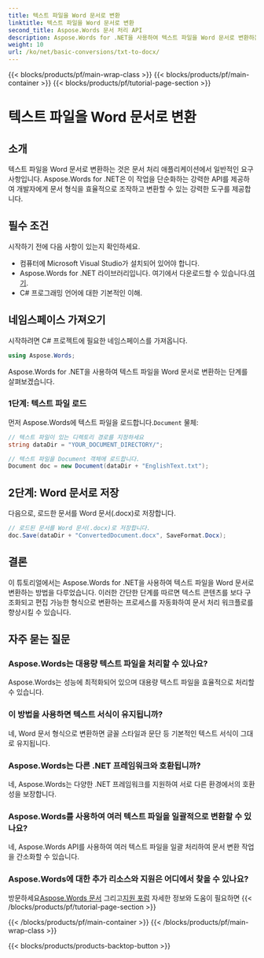```yaml
---
title: 텍스트 파일을 Word 문서로 변환
linktitle: 텍스트 파일을 Word 문서로 변환
second_title: Aspose.Words 문서 처리 API
description: Aspose.Words for .NET을 사용하여 텍스트 파일을 Word 문서로 변환하는 방법을 알아보세요. 포괄적인 가이드로 문서 변환을 효율적으로 관리하세요.
weight: 10
url: /ko/net/basic-conversions/txt-to-docx/
---
```


{{< blocks/products/pf/main-wrap-class >}}
{{< blocks/products/pf/main-container >}}
{{< blocks/products/pf/tutorial-page-section >}}

# 텍스트 파일을 Word 문서로 변환

## 소개

텍스트 파일을 Word 문서로 변환하는 것은 문서 처리 애플리케이션에서 일반적인 요구 사항입니다. Aspose.Words for .NET은 이 작업을 단순화하는 강력한 API를 제공하여 개발자에게 문서 형식을 효율적으로 조작하고 변환할 수 있는 강력한 도구를 제공합니다.

## 필수 조건

시작하기 전에 다음 사항이 있는지 확인하세요.
- 컴퓨터에 Microsoft Visual Studio가 설치되어 있어야 합니다.
-  Aspose.Words for .NET 라이브러리입니다. 여기에서 다운로드할 수 있습니다.[여기](https://releases.aspose.com/words/net/).
- C# 프로그래밍 언어에 대한 기본적인 이해.

## 네임스페이스 가져오기

시작하려면 C# 프로젝트에 필요한 네임스페이스를 가져옵니다.
```csharp
using Aspose.Words;
```

Aspose.Words for .NET을 사용하여 텍스트 파일을 Word 문서로 변환하는 단계를 살펴보겠습니다.

### 1단계: 텍스트 파일 로드

 먼저 Aspose.Words에 텍스트 파일을 로드합니다.`Document` 물체:
```csharp
// 텍스트 파일이 있는 디렉토리 경로를 지정하세요
string dataDir = "YOUR_DOCUMENT_DIRECTORY/";

// 텍스트 파일을 Document 객체에 로드합니다.
Document doc = new Document(dataDir + "EnglishText.txt");
```

## 2단계: Word 문서로 저장

다음으로, 로드한 문서를 Word 문서(.docx)로 저장합니다.
```csharp
// 로드된 문서를 Word 문서(.docx)로 저장합니다.
doc.Save(dataDir + "ConvertedDocument.docx", SaveFormat.Docx);
```

## 결론

이 튜토리얼에서는 Aspose.Words for .NET을 사용하여 텍스트 파일을 Word 문서로 변환하는 방법을 다루었습니다. 이러한 간단한 단계를 따르면 텍스트 콘텐츠를 보다 구조화되고 편집 가능한 형식으로 변환하는 프로세스를 자동화하여 문서 처리 워크플로를 향상시킬 수 있습니다.

## 자주 묻는 질문

### Aspose.Words는 대용량 텍스트 파일을 처리할 수 있나요?
Aspose.Words는 성능에 최적화되어 있으며 대용량 텍스트 파일을 효율적으로 처리할 수 있습니다.

### 이 방법을 사용하면 텍스트 서식이 유지됩니까?
네, Word 문서 형식으로 변환하면 글꼴 스타일과 문단 등 기본적인 텍스트 서식이 그대로 유지됩니다.

### Aspose.Words는 다른 .NET 프레임워크와 호환됩니까?
네, Aspose.Words는 다양한 .NET 프레임워크를 지원하여 서로 다른 환경에서의 호환성을 보장합니다.

### Aspose.Words를 사용하여 여러 텍스트 파일을 일괄적으로 변환할 수 있나요?
네, Aspose.Words API를 사용하여 여러 텍스트 파일을 일괄 처리하여 문서 변환 작업을 간소화할 수 있습니다.

### Aspose.Words에 대한 추가 리소스와 지원은 어디에서 찾을 수 있나요?
 방문하세요[Aspose.Words 문서](https://reference.aspose.com/words/net/) 그리고[지원 포럼](https://forum.aspose.com/c/words/8) 자세한 정보와 도움이 필요하면
{{< /blocks/products/pf/tutorial-page-section >}}

{{< /blocks/products/pf/main-container >}}
{{< /blocks/products/pf/main-wrap-class >}}

{{< blocks/products/products-backtop-button >}}
